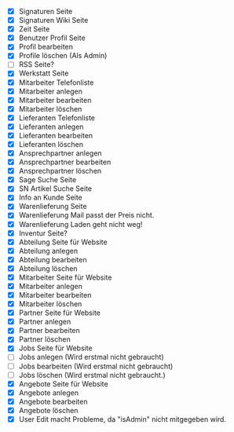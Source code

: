 - [x] Signaturen Seite
- [x] Signaturen Wiki Seite
- [x] Zeit Seite
- [x] Benutzer Profil Seite
- [x] Profil bearbeiten
- [x] Profile löschen (Als Admin)
- [ ] RSS Seite?
- [x] Werkstatt Seite
- [x] Mitarbeiter Telefonliste
- [x] Mitarbeiter anlegen
- [x] Mitarbeiter bearbeiten
- [x] Mitarbeiter löschen
- [x] Lieferanten Telefonliste
- [x] Lieferanten anlegen
- [x] Lieferanten bearbeiten
- [x] Lieferanten löschen
- [x] Ansprechpartner anlegen
- [x] Ansprechpartner bearbeiten
- [x] Ansprechpartner löschen
- [x] Sage Suche Seite
- [x] SN Artikel Suche Seite
- [x] Info an Kunde Seite
- [x] Warenlieferung Seite
- [x] Warenlieferung Mail passt der Preis nicht.
- [x] Warenlieferung Laden geht nicht weg!
- [x] Inventur Seite?
- [x] Abteilung Seite für Website
- [x] Abteilung anlegen
- [x] Abteilung bearbeiten
- [x] Abteilung löschen
- [x] Mitarbeiter Seite für Website
- [x] Mitarbeiter anlegen
- [x] Mitarbeiter bearbeiten
- [x] Mitarbeiter löschen
- [x] Partner Seite für Website
- [x] Partner anlegen
- [x] Partner bearbeiten
- [x] Partner löschen
- [x] Jobs Seite für Website
- [ ] Jobs anlegen (Wird erstmal nicht gebraucht)
- [ ] Jobs bearbeiten (Wird erstmal nicht gebraucht)
- [ ] Jobs löschen (Wird erstmal nicht gebraucht.)
- [x] Angebote Seite für Website
- [x] Angebote anlegen
- [x] Angebote bearbeiten
- [x] Angebote löschen
- [x] User Edit macht Probleme, da "isAdmin" nicht mitgegeben wird.